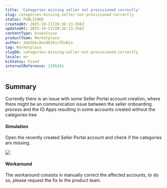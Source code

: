 ```yaml
---
title: 'Categories missing seller not provisioned correctly'
slug: categories-missing-seller-not-provisioned-correctly
status: PUBLISHED
createdAt: 2025-10-21T20:36:13.556Z
updatedAt: 2025-10-21T20:36:13.556Z
contentType: knownIssue
productTeam: Marketplace
author: 2mXZkbi0oi061KicTExNjo
tag: Marketplace
slugEN: categories-missing-seller-not-provisioned-correctly
locale: en
kiStatus: Fixed
internalReference: 1205261
---
```


## Summary


Currently there is an issue with some Seller Portal account creation, where there might be an communication issue between the seller onboarding process and the IO Apps resulting in some accounts created without the categories tree


#### Simulation


Open the recently created Seller Portal account and check if the categories are missing.

 ![](https://vtexhelp.zendesk.com/attachments/token/bvkxO9YLbHCZ7h8ShvB9t9t9M/?name=image.png)


#### Workaround


The workaround consists in manually correct the affected accounts, to do so, please request the fix to the product team.